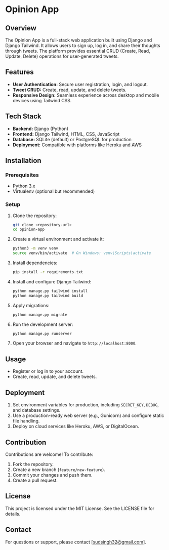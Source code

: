# Opinion App

## Overview
The Opinion App is a full-stack web application built using Django and Django Tailwind. It allows users to sign up, log in, and share their thoughts through tweets. The platform provides essential CRUD (Create, Read, Update, Delete) operations for user-generated tweets.

## Features
- **User Authentication:** Secure user registration, login, and logout.
- **Tweet CRUD:** Create, read, update, and delete tweets.
- **Responsive Design:** Seamless experience across desktop and mobile devices using Tailwind CSS.

## Tech Stack
- **Backend:** Django (Python)
- **Frontend:** Django Tailwind, HTML, CSS, JavaScript
- **Database:** SQLite (default) or PostgreSQL for production
- **Deployment:** Compatible with platforms like Heroku and AWS

## Installation

### Prerequisites
- Python 3.x
- Virtualenv (optional but recommended)

### Setup
1. Clone the repository:
   ```bash
   git clone <repository-url>
   cd opinion-app
   ```

2. Create a virtual environment and activate it:
   ```bash
   python3 -m venv venv
   source venv/bin/activate  # On Windows: venv\Scripts\activate
   ```

3. Install dependencies:
   ```bash
   pip install -r requirements.txt
   ```

4. Install and configure Django Tailwind:
   ```bash
   python manage.py tailwind install
   python manage.py tailwind build
   ```

5. Apply migrations:
   ```bash
   python manage.py migrate
   ```

6. Run the development server:
   ```bash
   python manage.py runserver
   ```

7. Open your browser and navigate to `http://localhost:8000`.

## Usage
- Register or log in to your account.
- Create, read, update, and delete tweets.

## Deployment
1. Set environment variables for production, including `SECRET_KEY`, `DEBUG`, and database settings.
2. Use a production-ready web server (e.g., Gunicorn) and configure static file handling.
3. Deploy on cloud services like Heroku, AWS, or DigitalOcean.

## Contribution
Contributions are welcome! To contribute:
1. Fork the repository.
2. Create a new branch (`feature/new-feature`).
3. Commit your changes and push them.
4. Create a pull request.

## License
This project is licensed under the MIT License. See the LICENSE file for details.

## Contact
For questions or support, please contact [sudsingh32@gmail.com].

